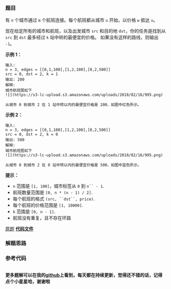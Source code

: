 ### 题目
有 `n` 个城市通过 `m` 个航班连接。每个航班都从城市 `u` 开始，以价格 `w` 抵达 `v`。

现在给定所有的城市和航班，以及出发城市 `src` 和目的地 `dst`，你的任务是找到从 `src` 到 `dst` 最多经过 `k`
站中转的最便宜的价格。 如果没有这样的路线，则输出 `-1`。



**示例 1：**

    
    
    输入: 
    n = 3, edges = [[0,1,100],[1,2,100],[0,2,500]]
    src = 0, dst = 2, k = 1
    输出: 200
    解释: 
    城市航班图如下
    ![](https://s3-lc-upload.s3.amazonaws.com/uploads/2018/02/16/995.png)
    
    从城市 0 到城市 2 在 1 站中转以内的最便宜价格是 200，如图中红色所示。

**示例 2：**

    
    
    输入: 
    n = 3, edges = [[0,1,100],[1,2,100],[0,2,500]]
    src = 0, dst = 2, k = 0
    输出: 500
    解释: 
    城市航班图如下
    ![](https://s3-lc-upload.s3.amazonaws.com/uploads/2018/02/16/995.png)
    
    从城市 0 到城市 2 在 0 站中转以内的最便宜价格是 500，如图中蓝色所示。



**提示：**

  * `n` 范围是 `[1, 100]`，城市标签从 `0` 到 `n`` - 1`.
  * 航班数量范围是 `[0, n * (n - 1) / 2]`.
  * 每个航班的格式 `(src, ``dst``, price)`.
  * 每个航班的价格范围是 `[1, 10000]`.
  * `k` 范围是 `[0, n - 1]`.
  * 航班没有重复，且不存在环路

[原题](https://leetcode-cn.com/problems/cheapest-flights-within-k-stops/)    **[代码文件]()**


### 解题思路




### 参考代码

```go


```




**更多题解可以在我的[github](https://github.com/LZH139/leetcode_Go)上看到，每天都在持续更新，觉得还不错的话，记得点个小星星哈，谢谢啦**
